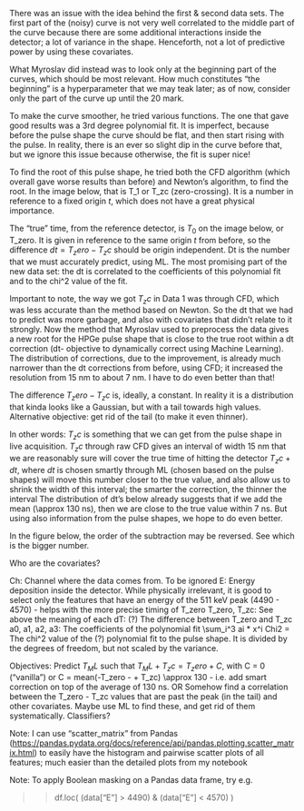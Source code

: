 There was an issue with the idea behind the first & second data sets. The first part of the (noisy) curve is not very well correlated to the middle part of the curve because there are some additional interactions inside the detector; a lot of variance in the shape. Henceforth, not a lot of predictive power by using these covariates.

What Myroslav did instead was to look only at the beginning part of the curves, which should be most relevant. How much constitutes “the beginning” is a hyperparameter that we may teak later; as of now, consider only the part of the curve up until the $20%$ mark. 

To make the curve smoother, he tried various functions. The one that gave good results was a 3rd degree polynomial fit. It is imperfect, because before the pulse shape the curve should be flat, and then start rising with the pulse. In reality, there is an ever so slight dip in the curve before that, but we ignore this issue because otherwise, the fit is super nice!

To find the root of this pulse shape, he tried both the CFD algorithm (which overall gave worse results than before) and Newton’s algorithm, to find the root. In the image below, that is T_1 or T_zc (zero-crossing). It is a number in reference to a fixed origin $t$, which does not have a great physical importance. 

The “true” time, from the reference detector, is $T_0$ on the image below, or T_zero. It is given in reference to the same origin $t$ from before, so the difference $dt = T_zero - T_zc$ should be origin independent. Dt is the number that we must accurately predict, using ML. The most promising part of the new data set: the dt is correlated to the coefficients of this polynomial fit and to the chi^2 value of the fit. 



Important to note, the way we got $T_zc$ in Data 1 was through CFD, which was less accurate than the method based on Newton. So the dt that we had to predict was more garbage, and also with covariates that didn’t relate to it strongly. Now the method that Myroslav used to preprocess the data gives a new root for the HPGe pulse shape that is close to the true root within a dt correction (dt- objective to dynamically correct using Machine Learning). The distribution of corrections, due to the improvement, is already much narrower than the dt corrections from before, using CFD; it increased the resolution from 15 nm to about 7 nm. I have to do even better than that!

The difference $T_zero - T_zc$ is, ideally, a constant. In reality it is a distribution that kinda looks like a Gaussian, but with a tail towards high values. Alternative objective: get rid of the tail (to make it even thinner). 

In other words: $T_zc$ is something that we can get from the pulse shape in live acquisition. 
$T_zc$ through raw CFD gives an interval of width 15 nm that we are reasonably sure will cover the true time of hitting the detector
$T_zc + dt$, where $dt$ is chosen smartly through ML (chosen based on the pulse shapes) will move this number closer to the true value, and also allow us to shrink the width of this interval; the smarter the correction, the thinner the interval
The distribution of dt’s below already suggests that if we add the mean (\approx 130 ns), then we are close to the true value within 7 ns.
But using also information from the pulse shapes, we hope to do even better.

In the figure below, the order of the subtraction may be reversed. See which is the bigger number.


Who are the covariates?

Ch: Channel where the data comes from. To be ignored
E: Energy deposition inside the detector. While physically irrelevant, it is good to select only the features that have an energy of the 511 keV peak (4490 - 4570) - helps with the more precise timing of T_zero
T_zero, T_zc: See above the meaning of each
dT: (?) The difference between T_zero and T_zc
a0, a1, a2, a3: The coefficients of the polynomial fit \sum_i^3 ai * x^i
Chi2 = The chi^2 value of the (?) polynomial fit to the pulse shape. It is divided by the degrees of freedom, but not scaled by the variance.

Objectives:
Predict $T_ML$ such that $T_ML + T_zc = T_zero + C$, with C = 0 (“vanilla”) or C = mean(-T_zero - + T_zc) \approx 130 - i.e. add smart correction on top of the average of 130 ns. OR
Somehow find a correlation between the T_zero - T_zc values that are past the peak (in the tail) and other covariates. Maybe use ML to find these, and get rid of them systematically. Classifiers?

Note: I can use “scatter_matrix” from Pandas (https://pandas.pydata.org/docs/reference/api/pandas.plotting.scatter_matrix.html) to easily have the histogram and pairwise scatter plots of all features; much easier than the detailed plots from my notebook

Note: To apply Boolean masking on a Pandas data frame, try e.g.
>> df.loc( (data[“E”] > 4490) & (data[“E”] < 4570) )
